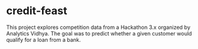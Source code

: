 # credit-feast
This project explores competition data from a Hackathon 3.x organized by Analytics Vidhya. The goal was to predict whether a given customer would qualify for a loan from a bank.
